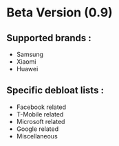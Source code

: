 # Beta Version (0.9)

## Supported brands : 
- Samsung
- Xiaomi
- Huawei

## Specific debloat lists : 
- Facebook related
- T-Mobile related
- Microsoft related
- Google related
- Miscellaneous 